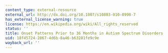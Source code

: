 ```yaml
---
content_type: external-resource
external_url: http://dx.doi.org/10.1007/s10803-010-0998-7
has_external_license_warning: true
license: https://en.wikipedia.org/wiki/All_rights_reserved
status: ''
title: Onset Patterns Prior to 36 Months in Autism Spectrum Disorders
uid: 18f45724-2867-4d6b-8a46-b63281fe9c9e
wayback_url: ''
---
```

